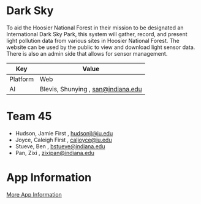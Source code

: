 # Dark Sky
To aid the Hoosier National Forest in their mission to be designated an International Dark Sky Park, this system will gather, record, and present light pollution data from various sites in Hoosier National Forest.
The website can be used by the public to view and download light sensor data. There is also an admin side that allows for sensor management.


| Key   |      Value    |
|----------|-------------|
| Platform | Web |
| AI | Blevis, Shunying , san@indiana.edu |

# Team 45
- Hudson, Jamie First , hudsonjl@iu.edu
- Joyce, Caleigh First , caljoyce@iu.edu
- Stueve, Ben , bstueve@indiana.edu
- Pan, Zixi , zixipan@indiana.edu

# App Information
[More App Information](app/README.md)
